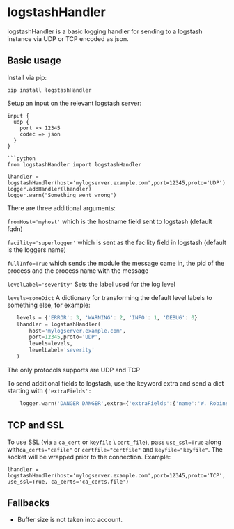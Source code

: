# logstashHandler

logstashHandler is a basic logging handler for sending to a logstash instance via UDP or TCP encoded as json.

## Basic usage

Install via pip:

`pip install logstashHandler`

Setup an input on the relevant logstash server:

```
input { 
  udp {
    port => 12345
    codec => json
  }
}

```python
from logstashHandler import logstashHandler

lhandler = logstashHandler(host='mylogserver.example.com',port=12345,proto='UDP')
logger.addHandler(lhandler)
logger.warn("Something went wrong")
```

There are three additional arguments: 

`fromHost='myhost'` which is the hostname field sent to logstash (default fqdn)

`facility='superlogger'` which is sent as the facility field in logstash (default is the loggers name)

`fullInfo=True` which sends the module the message came in, the pid of the process and the process name with the message

`levelLabel='severity'` Sets the label used for the log level

`levels=someDict` A dictionary for transforming the default level labels to something else, for example:

```python
   levels = {'ERROR': 3, 'WARNING': 2, 'INFO': 1, 'DEBUG': 0}
   lhandler = logstashHandler(
       host='mylogserver.example.com', 
       port=12345,proto='UDP',
       levels=levels,
       levelLabel='severity'
   )
```

The only protocols supports are UDP and TCP

To send additional fields to logstash, use the keyword extra and send a dict starting with `{'extraFields':`


```python
    logger.warn('DANGER DANGER',extra={'extraFields':{'name':'W. Robinsson', 'planet':'Unkown'}})
```

## TCP and SSL

To use SSL (via a `ca_cert` or `keyfile` \ `cert_file`), pass `use_ssl=True` along with`ca_certs="cafile"` or `certfile="certfile"` and `keyfile="keyfile"`. The socket will be wrapped prior to the connection. Example:

```
lhandler = logstashHandler(host='mylogserver.example.com',port=12345,proto='TCP', use_ssl=True, ca_certs='ca_certs.file')
```

## Fallbacks

* Buffer size is not taken into account.

